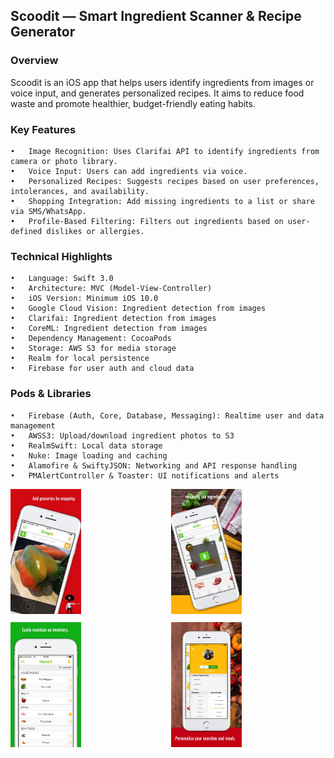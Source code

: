 

## Scoodit — Smart Ingredient Scanner & Recipe Generator

### Overview

Scoodit is an iOS app that helps users identify ingredients from images or voice input, and generates personalized recipes. It aims to reduce food waste and promote healthier, budget-friendly eating habits.


### Key Features
	•	Image Recognition: Uses Clarifai API to identify ingredients from camera or photo library.
	•	Voice Input: Users can add ingredients via voice.
	•	Personalized Recipes: Suggests recipes based on user preferences, intolerances, and availability.
	•	Shopping Integration: Add missing ingredients to a list or share via SMS/WhatsApp.
	•	Profile-Based Filtering: Filters out ingredients based on user-defined dislikes or allergies.

### Technical Highlights
	•	Language: Swift 3.0
	•	Architecture: MVC (Model-View-Controller)
	•	iOS Version: Minimum iOS 10.0
    •	Google Cloud Vision: Ingredient detection from images
    •	Clarifai: Ingredient detection from images
    •	CoreML: Ingredient detection from images
	•	Dependency Management: CocoaPods
	•	Storage: AWS S3 for media storage
	•	Realm for local persistence
	•	Firebase for user auth and cloud data

### Pods & Libraries
	•	Firebase (Auth, Core, Database, Messaging): Realtime user and data management
	•	AWSS3: Upload/download ingredient photos to S3
	•	RealmSwift: Local data storage
	•	Nuke: Image loading and caching
	•	Alamofire & SwiftyJSON: Networking and API response handling
	•	PMAlertController & Toaster: UI notifications and alerts
	

<div style="display: flex; flex-wrap: wrap; gap: 10px; justify-content: center;">
  <div style="flex: 1 1 200px;">
    <img src="./../assets/scoodit/scoodit-01.jpeg" alt="App" height="200">
  </div>
  <div style="flex: 1 1 200px;">
    <img src="./../assets/scoodit/scoodit-02.jpeg" alt="App" height="200">
  </div>
  <div style="flex: 1 1 200px;">
    <img src="./../assets/scoodit/scoodit-03.jpeg" alt="App" height="200">
  </div>
  <div style="flex: 1 1 200px;">
    <img src="./../assets/scoodit/scoodit-04.jpeg" alt="App" height="200">
  </div>
</div>
